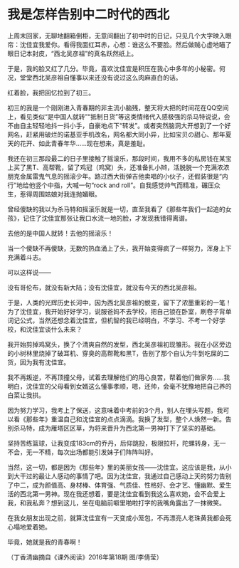 # 我是怎样告别中二时代的西北

上周末回家，无聊地翻箱倒柜，无意间翻出了初中时的日记，只见几个大字映入眼帘：沈佳宜我爱你。看得我面红耳赤，心想：谁这么不要脸。然后做贼心虚地瞄了眼日记本封皮，“西北吴彦祖”的真名跃然纸上。 

于是，我的脸又红了几分。毕竟，喜欢沈佳宜是积压在我心中多年的小秘密。何况，堂堂西北吴彦祖自懂事以来还没有说过这么肉麻直白的话。 

红着脸，我把回忆拉到了初三。 

初三的我是一个刚刚进入青春期的非主流小脑残，整天将大把的时间花在QQ空间上，看见类似“是中国人就转”“抵制日货”等这类情绪代入感极强的杀马特说说，会不由自主轻轻地抖一抖小手，自豪地点下“转发”。或者突然脑洞大开想到了一个好网名，赶紧用破烂的诺基亚手机改名，网名都大同小异，比如宝贝の甜心、那年夏天的花开、如此青春年华……现在想来，真是羞耻。 

我还在初三那段最二的日子里接触了摇滚乐，那段时间，我用不多的私房钱在某宝上买了黑T、高帮靴，留了鸡冠（鸡窝）头，还准备扎小辫，活脱脱一个充满浓浓朋克金属雷鬼气息的摇滚少年。路过西大街弹吉他卖唱的小伙子，还假装很是“内行”地给他竖个中指，大喊一句“rock and roll”。自我感觉帅气而精准，碾压众生，惹得周围姑娘对我连抛媚眼。 

曾经傻缺的我以为杀马特和摇滚乐就是一切，直至我看了《那些年我们一起追的女孩》，记住了沈佳宜那张让我口水流一地的脸，才发现我错得离谱。 

去他的是中国人就转！去他的摇滚乐！ 

当一个傻缺不再傻缺，无数的热血涌上了头，我开始变得疯了一样努力，浑身上下充满着斗志。 

可以这样说—— 

没有哥伦布，就没有新大陆；没有沈佳宜，就没有今天的西北吴彦祖。 

于是，人类的光辉历史长河中，因为西北吴彦祖的蜕变，留下了浓墨重彩的一笔！为了沈佳宜，我开始好好学习，说服爸妈不去学校，把自己锁在卧室，刷卷子背单词记公式，当然还想念着沈佳宜，但机智的我已经明白，不学习、不考一个好学校，和沈佳宜谈什么未来？ 

我开始剪掉鸡窝头，换了个清爽自然的发型，西北吴彦祖初现雏形。我在小区旁边的小树林里烧掉了破耳机、穿臭的高帮靴和黑T，告别了那个自认为牛到吃屎的二货，因为我有沈佳宜。 

我不再叛逆，不再顶撞父母，试着去理解他们的用心良苦，帮着他们做家务……我明白，沈佳宜的父母看到女婿这么懂事孝顺，嗯，还帅，会毫不犹豫地把自己养的白菜让我拱。 

因为努力学习，我考上了保送，这意味着中考前的3个月，别人在埋头写题，我可以看《那些年》重温自己和沈佳宜的点点滴滴。我换了发型，整个人焕然一新。告别杀马特，成为雁塔区区草，为将来晋升为西北第一男神打下了坚实的基础。 

坚持苦练篮球，让我变成183cm的乔丹，后仰跳投，极限拉杆，陀螺转身，无一不会，无一不精，每次出场都能引发妹子们阵阵叫好。 

当然，这一切，都是因为《那些年》里的美丽女孩——沈佳宜。这应该是我，从小到大干过的最让人感动的事情了吧。因为沈佳宜，我通过自己感动上天的努力告别了中二，成为颜值高、身材棒、体育强、气质佳、性格好、会才艺、懂幽默、爱生活的西北第一男神。现在我还想着，要是沈佳宜看到我这么喜欢她，会不会爱上我，和我私奔？想到这儿，坐在电脑前噼里啪啦打字的我嘴角露出了一抹微笑。 

在我女朋友出现之前，就算沈佳宜有一天变成小笼包，不再漂亮人老珠黄我都会死心塌地爱着她。 

毕竟，她就是我的青春啊！ 

（丁香清幽摘自《课外阅读》2016年第18期 图/李倩莹）